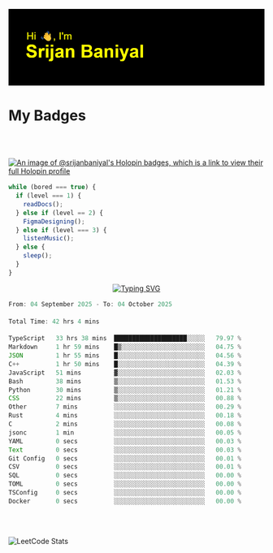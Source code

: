 ![Header](./header.png)

# My Badges

<Br />
<Br />

[![An image of @srijanbaniyal's Holopin badges, which is a link to view their full Holopin profile](https://holopin.me/srijanbaniyal)](https://holopin.io/@srijanbaniyal)

```javascript
while (bored === true) {
  if (level === 1) {
    readDocs();
  } else if (level == 2) {
    FigmaDesigning();
  } else if (level === 3) {
    listenMusic();
  } else {
    sleep();
  }
}
```

<p align="center">
  <a href="https://git.io/typing-svg"><img src="https://readme-typing-svg.demolab.com?font=Tilt+Prism&size=30&pause=1000&color=0FF75B&center=true&vCenter=true&width=800&height=80&lines=Time+spent+on+various+Programming+languages" alt="Typing SVG" /></a>
</p>

<!--START_SECTION:waka-->

```TypeScript
From: 04 September 2025 - To: 04 October 2025

Total Time: 42 hrs 4 mins

TypeScript   33 hrs 38 mins  ████████████████████░░░░░   79.97 %
Markdown     1 hr 59 mins    █▒░░░░░░░░░░░░░░░░░░░░░░░   04.75 %
JSON         1 hr 55 mins    █░░░░░░░░░░░░░░░░░░░░░░░░   04.56 %
C++          1 hr 50 mins    █░░░░░░░░░░░░░░░░░░░░░░░░   04.39 %
JavaScript   51 mins         ▓░░░░░░░░░░░░░░░░░░░░░░░░   02.03 %
Bash         38 mins         ▒░░░░░░░░░░░░░░░░░░░░░░░░   01.53 %
Python       30 mins         ▒░░░░░░░░░░░░░░░░░░░░░░░░   01.21 %
CSS          22 mins         ▒░░░░░░░░░░░░░░░░░░░░░░░░   00.88 %
Other        7 mins          ░░░░░░░░░░░░░░░░░░░░░░░░░   00.29 %
Rust         4 mins          ░░░░░░░░░░░░░░░░░░░░░░░░░   00.18 %
C            2 mins          ░░░░░░░░░░░░░░░░░░░░░░░░░   00.08 %
jsonc        1 min           ░░░░░░░░░░░░░░░░░░░░░░░░░   00.05 %
YAML         0 secs          ░░░░░░░░░░░░░░░░░░░░░░░░░   00.03 %
Text         0 secs          ░░░░░░░░░░░░░░░░░░░░░░░░░   00.03 %
Git Config   0 secs          ░░░░░░░░░░░░░░░░░░░░░░░░░   00.01 %
CSV          0 secs          ░░░░░░░░░░░░░░░░░░░░░░░░░   00.01 %
SQL          0 secs          ░░░░░░░░░░░░░░░░░░░░░░░░░   00.00 %
TOML         0 secs          ░░░░░░░░░░░░░░░░░░░░░░░░░   00.00 %
TSConfig     0 secs          ░░░░░░░░░░░░░░░░░░░░░░░░░   00.00 %
Docker       0 secs          ░░░░░░░░░░░░░░░░░░░░░░░░░   00.00 %
```

<!--END_SECTION:waka-->

<Br />
<Br />

![LeetCode Stats](https://leetcard.jacoblin.cool/Srijan-Baniyal?theme=dark&font=Rasa&ext=contest)
